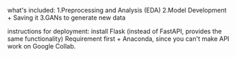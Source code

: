 what's included:
1.Preprocessing and Analysis (EDA)
2.Model Development + Saving it 
3.GANs to generate new data

instructions for deployment:
install Flask (instead of FastAPI, provides the same functionality) Requirement first + Anaconda, since you can't make API work on Google Collab.
